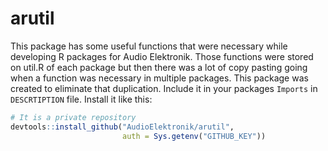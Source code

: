 <!-- README.md is generated from README.Rmd. Please edit that file -->
arutil
======

This package has some useful functions that were necessary while developing R packages for Audio Elektronik. Those functions were stored on util.R of each package but then there was a lot of copy pasting going when a function was necessary in multiple packages. This package was created to eliminate that duplication. Include it in your packages `Imports` in `DESCRTIPTION` file. Install it like this:

``` r
# It is a private repository
devtools::install_github("AudioElektronik/arutil", 
                         auth = Sys.getenv("GITHUB_KEY"))
```
